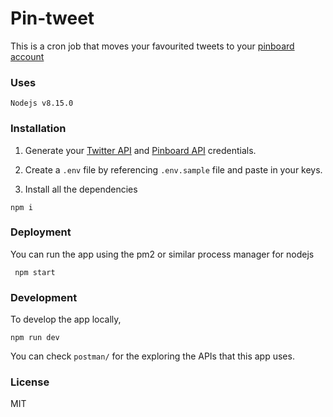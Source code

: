 # Pin-tweet

This is a cron job that moves your favourited tweets to your [pinboard account](https://pinboard.in/)

### Uses

    Nodejs v8.15.0

### Installation

   1. Generate your [Twitter API](https://developer.twitter.com/en/docs/basics/authentication/guides/access-tokens.html) and [Pinboard API](https://pinboard.in/settings/password) credentials.
   
   2. Create a `.env` file by referencing `.env.sample` file and paste in your keys.
   
   3. Install all the dependencies
   
   
    npm i
    
### Deployment

You can run the app using the pm2 or similar process manager for nodejs

     npm start
     
### Development

To develop the app locally,

    npm run dev  

You can check `postman/` for the exploring the APIs that this app uses.

### License

MIT
